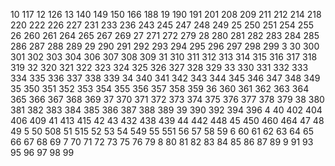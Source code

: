10
117
12
126
13
140
149
150
166
188
19
190
191
201
208
209
211
212
214
218
220
222
226
227
231
233
236
243
245
247
248
249
25
250
251
254
255
26
260
261
264
265
267
269
27
271
272
279
28
280
281
282
283
284
285
286
287
288
289
29
290
291
292
293
294
295
296
297
298
299
3
30
300
301
302
303
304
306
307
308
309
31
310
311
312
313
314
315
316
317
318
319
32
320
321
322
323
324
325
326
327
328
329
33
330
331
332
333
334
335
336
337
338
339
34
340
341
342
343
344
345
346
347
348
349
35
350
351
352
353
354
355
356
357
358
359
36
360
361
362
363
364
365
366
367
368
369
37
370
371
372
373
374
375
376
377
378
379
38
380
381
382
383
384
385
386
387
388
389
39
390
392
394
396
4
40
402
404
406
409
41
413
415
42
43
432
438
439
44
442
448
45
450
460
464
47
48
49
5
50
508
51
515
52
53
54
549
55
551
56
57
58
59
6
60
61
62
63
64
65
66
67
68
69
7
70
71
72
73
75
76
79
8
80
81
82
83
84
85
86
87
89
9
91
93
95
96
97
98
99
